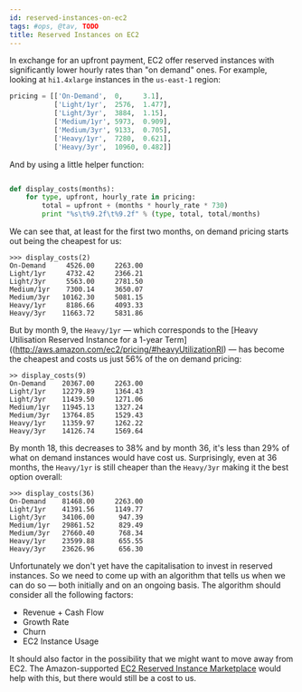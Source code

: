 ```yaml
---
id: reserved-instances-on-ec2
tags: #ops, @tav, TODO
title: Reserved Instances on EC2
---
```


In exchange for an upfront payment, EC2 offer reserved instances with
significantly lower hourly rates than "on demand" ones. For example, looking
at `hi1.4xlarge` instances in the `us-east-1` region:

```python
pricing = [['On-Demand',  0,     3.1],
           ['Light/1yr',  2576,  1.477],
           ['Light/3yr',  3884,  1.15],
           ['Medium/1yr', 5973,  0.909],
           ['Medium/3yr', 9133,  0.705],
           ['Heavy/1yr',  7280,  0.621],
           ['Heavy/3yr',  10960, 0.482]]
```

And by using a little helper function:

```python

def display_costs(months):
    for type, upfront, hourly_rate in pricing:
        total = upfront + (months * hourly_rate * 730)
        print "%s\t%9.2f\t%9.2f" % (type, total, total/months)
```

We can see that, at least for the first two months, on demand pricing starts
out being the cheapest for us:

```pycon
>>> display_costs(2)
On-Demand	  4526.00	  2263.00
Light/1yr	  4732.42	  2366.21
Light/3yr	  5563.00	  2781.50
Medium/1yr	  7300.14	  3650.07
Medium/3yr	 10162.30	  5081.15
Heavy/1yr	  8186.66	  4093.33
Heavy/3yr	 11663.72	  5831.86
```

But by month 9, the `Heavy/1yr` — which corresponds to the [Heavy Utilisation
Reserved Instance for a 1-year
Term]((http://aws.amazon.com/ec2/pricing/#heavyUtilizationRI) — has become the
cheapest and costs us just 56% of the on demand pricing:

```pycon
>> display_costs(9)
On-Demand	 20367.00	  2263.00
Light/1yr	 12279.89	  1364.43
Light/3yr	 11439.50	  1271.06
Medium/1yr	 11945.13	  1327.24
Medium/3yr	 13764.85	  1529.43
Heavy/1yr	 11359.97	  1262.22
Heavy/3yr	 14126.74	  1569.64
```

By month 18, this decreases to 38% and by month 36, it's less than 29% of what
on demand instances would have cost us. Surprisingly, even at 36 months, the
`Heavy/1yr` is still cheaper than the `Heavy/3yr` making it the best option
overall:

```pycon
>>> display_costs(36)
On-Demand	 81468.00	  2263.00
Light/1yr	 41391.56	  1149.77
Light/3yr	 34106.00	   947.39
Medium/1yr	 29861.52	   829.49
Medium/3yr	 27660.40	   768.34
Heavy/1yr	 23599.88	   655.55
Heavy/3yr	 23626.96	   656.30
```

Unfortunately we don't yet have the capitalisation to invest in reserved
instances. So we need to come up with an algorithm that tells us when we can
do so — both initially and on an ongoing basis. The algorithm should consider
all the following factors:

* Revenue + Cash Flow
* Growth Rate
* Churn
* EC2 Instance Usage

It should also factor in the possibility that we might want to move away from EC2. The Amazon-supported [EC2 Reserved Instance Marketplace](http://aws.typepad.com/aws/2012/09/amazon-ec2-reserved-instance-marketplace.html) would help with this, but there would still be a cost to us.